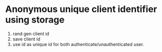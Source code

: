 # Anonymous unique client identifier using storage

1. rand gen client id
2. save client id
3. use id as unique id for both authenticate/unauthenticated user.
